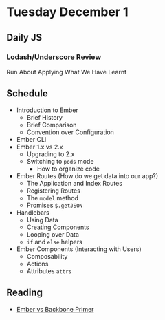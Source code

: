 # Tuesday December 1

## Daily JS

### Lodash/Underscore Review

Run About Applying What We Have Learnt

## Schedule

* Introduction to Ember
  * Brief History
  * Brief Comparison
  * Convention over Configuration
* Ember CLI
* Ember 1.x vs 2.x
  * Upgrading to 2.x
  * Switching to `pods` mode
    * How to organize code
* Ember Routes (How do we get data into our app?)
  * The Application and Index Routes
  * Registering Routes
  * The `model` method
  * Promises `$.getJSON`
* Handlebars
  * Using Data
  * Creating Components
  * Looping over Data
  * `if` and `else` helpers
* Ember Components (Interacting with Users)
  * Composability
  * Actions
  * Attributes `attrs`


## Reading

* [Ember vs Backbone Primer](../../ember/primer.html)
